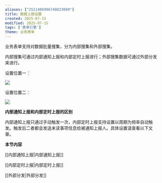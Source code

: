 ```yaml
---
aliases: ["2511406996748023089"]
title: 数据上报设置
created: 2025-07-15
modified: 2025-07-15
tags: ['表单引擎']
theme: 业务表单
---
```


业务表单支持对数据批量搜集，分为内部搜集和外部搜集。

内部搜集可通过内部通知上报和内部定时上报进行；外部搜集数据可通过外部分发来进行。

设置位置一：

![](9735eed639c146594aecfdc9635916ce.jpg)

设置位置二：

![](d0c47a660558200cb99084ac21861b2c.jpg)

**内部通知上报和内部定时上报的区别**

内部通知上报只通过手动触发一次，内部定时上报支持设置以周期为频率自动触发。触发后二者都会发送未读事项信息给被通知上报人。具体设置请查看以下文章。

**本节内容**

[[内部通知上报|内部通知上报]]

[[内部定时上报|内部定时上报]]

[[外部分发|外部分发]]